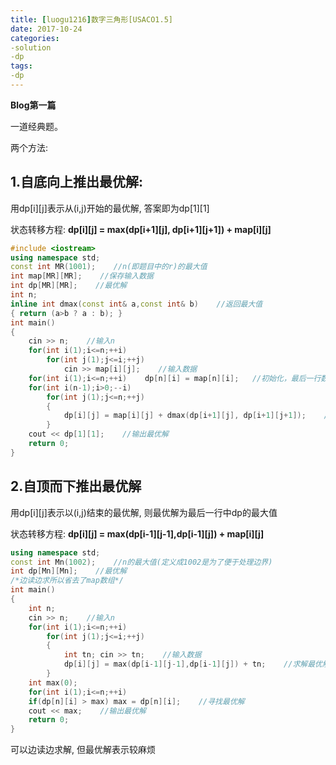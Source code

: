 ```yaml
---
title: [luogu1216]数字三角形[USACO1.5]
date: 2017-10-24
categories:
-solution
-dp
tags:
-dp
---
```


**Blog第一篇**

一道经典题。

两个方法:

## 1.自底向上推出最优解:

用dp[i][j]表示从(i,j)开始的最优解, 答案即为dp[1][1]

状态转移方程: **dp[i][j] = max(dp[i+1][j], dp[i+1][j+1]) + map[i][j]**

```cpp
#include <iostream>
using namespace std;
const int MR(1001);    //n(即题目中的r)的最大值
int map[MR][MR];    //保存输入数据
int dp[MR][MR];    //最优解
int n;
inline int dmax(const int& a,const int& b)    //返回最大值
{ return (a>b ? a : b); }
int main()
{
    cin >> n;    //输入n
    for(int i(1);i<=n;++i)
        for(int j(1);j<=i;++j)
            cin >> map[i][j];    //输入数据
    for(int i(1);i<=n;++i)    dp[n][i] = map[n][i];   //初始化，最后一行数据的最优值即为其本身
    for(int i(n-1);i>0;--i)
        for(int j(1);j<=n;++j)
        {
            dp[i][j] = map[i][j] + dmax(dp[i+1][j], dp[i+1][j+1]);    //向上递推求出最优解
        }
    cout << dp[1][1];    //输出最优解
    return 0;
}
```

## 2.自顶而下推出最优解

用dp[i][j]表示以(i,j)结束的最优解, 则最优解为最后一行中dp的最大值

状态转移方程: **dp[i][j] = max(dp[i-1][j-1],dp[i-1][j]) + map[i][j]**

```cpp
using namespace std;
const int Mn(1002);    //n的最大值(定义成1002是为了便于处理边界)
int dp[Mn][Mn];    //最优解
/*边读边求所以省去了map数组*/
int main()
{
    int n;
    cin >> n;    //输入n
    for(int i(1);i<=n;++i)
        for(int j(1);j<=i;++j)
        {
            int tn; cin >> tn;    //输入数据
            dp[i][j] = max(dp[i-1][j-1],dp[i-1][j]) + tn;    //求解最优解
        }
    int max(0);
    for(int i(1);i<=n;++i)
    if(dp[n][i] > max) max = dp[n][i];    //寻找最优解
    cout << max;    //输出最优解
    return 0;
}
```
可以边读边求解, 但最优解表示较麻烦

